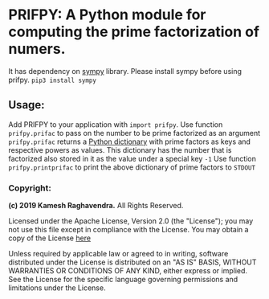 # PRIFPY: A Python module for computing the prime factorization of numers.
It has dependency on [sympy](https://www.sympy.org/en/index.html) library. Please install sympy before using prifpy.
```pip3 install sympy```

## Usage:
Add PRIFPY to your application with `import prifpy`.
Use function `prifpy.prifac` to pass on the number to be prime factorized as an argument
`prifpy.prifac` returns a [Python dictionary](https://docs.python.org/3.6/tutorial/datastructures.html#dictionaries) with prime factors as keys and respective powers as values.
This dictionary has the number that is factorized also stored in it as the value under a special key `-1`
Use function `prifpy.printprifac` to print the above dictionary of prime factors to `STDOUT`

### Copyright:
**(c) 2019 Kamesh Raghavendra.** All Rights Reserved.

Licensed under the Apache License, Version 2.0 (the "License"); you may
not use this file except in compliance with the License. You may obtain
a copy of the License [here](http://www.apache.org/licenses/LICENSE-2.0)

Unless required by applicable law or agreed to in writing, software
distributed under the License is distributed on an "AS IS" BASIS, WITHOUT
WARRANTIES OR CONDITIONS OF ANY KIND, either express or implied. See the
License for the specific language governing permissions and limitations
under the License.
